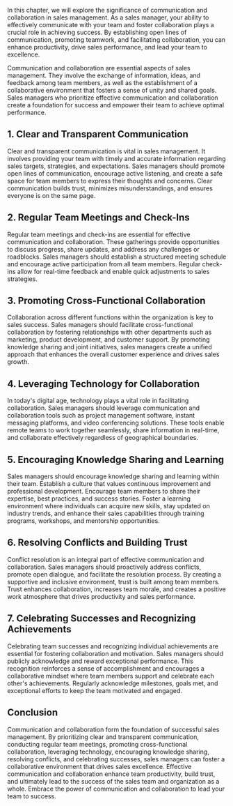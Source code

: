 
In this chapter, we will explore the significance of communication and collaboration in sales management. As a sales manager, your ability to effectively communicate with your team and foster collaboration plays a crucial role in achieving success. By establishing open lines of communication, promoting teamwork, and facilitating collaboration, you can enhance productivity, drive sales performance, and lead your team to excellence.

Communication and collaboration are essential aspects of sales management. They involve the exchange of information, ideas, and feedback among team members, as well as the establishment of a collaborative environment that fosters a sense of unity and shared goals. Sales managers who prioritize effective communication and collaboration create a foundation for success and empower their team to achieve optimal performance.

## 1\. Clear and Transparent Communication

Clear and transparent communication is vital in sales management. It involves providing your team with timely and accurate information regarding sales targets, strategies, and expectations. Sales managers should promote open lines of communication, encourage active listening, and create a safe space for team members to express their thoughts and concerns. Clear communication builds trust, minimizes misunderstandings, and ensures everyone is on the same page.

## 2\. Regular Team Meetings and Check-Ins

Regular team meetings and check-ins are essential for effective communication and collaboration. These gatherings provide opportunities to discuss progress, share updates, and address any challenges or roadblocks. Sales managers should establish a structured meeting schedule and encourage active participation from all team members. Regular check-ins allow for real-time feedback and enable quick adjustments to sales strategies.

## 3\. Promoting Cross-Functional Collaboration

Collaboration across different functions within the organization is key to sales success. Sales managers should facilitate cross-functional collaboration by fostering relationships with other departments such as marketing, product development, and customer support. By promoting knowledge sharing and joint initiatives, sales managers create a unified approach that enhances the overall customer experience and drives sales growth.

## 4\. Leveraging Technology for Collaboration

In today's digital age, technology plays a vital role in facilitating collaboration. Sales managers should leverage communication and collaboration tools such as project management software, instant messaging platforms, and video conferencing solutions. These tools enable remote teams to work together seamlessly, share information in real-time, and collaborate effectively regardless of geographical boundaries.

## 5\. Encouraging Knowledge Sharing and Learning

Sales managers should encourage knowledge sharing and learning within their team. Establish a culture that values continuous improvement and professional development. Encourage team members to share their expertise, best practices, and success stories. Foster a learning environment where individuals can acquire new skills, stay updated on industry trends, and enhance their sales capabilities through training programs, workshops, and mentorship opportunities.

## 6\. Resolving Conflicts and Building Trust

Conflict resolution is an integral part of effective communication and collaboration. Sales managers should proactively address conflicts, promote open dialogue, and facilitate the resolution process. By creating a supportive and inclusive environment, trust is built among team members. Trust enhances collaboration, increases team morale, and creates a positive work atmosphere that drives productivity and sales performance.

## 7\. Celebrating Successes and Recognizing Achievements

Celebrating team successes and recognizing individual achievements are essential for fostering collaboration and motivation. Sales managers should publicly acknowledge and reward exceptional performance. This recognition reinforces a sense of accomplishment and encourages a collaborative mindset where team members support and celebrate each other's achievements. Regularly acknowledge milestones, goals met, and exceptional efforts to keep the team motivated and engaged.

## Conclusion

Communication and collaboration form the foundation of successful sales management. By prioritizing clear and transparent communication, conducting regular team meetings, promoting cross-functional collaboration, leveraging technology, encouraging knowledge sharing, resolving conflicts, and celebrating successes, sales managers can foster a collaborative environment that drives sales excellence. Effective communication and collaboration enhance team productivity, build trust, and ultimately lead to the success of the sales team and organization as a whole. Embrace the power of communication and collaboration to lead your team to success.
